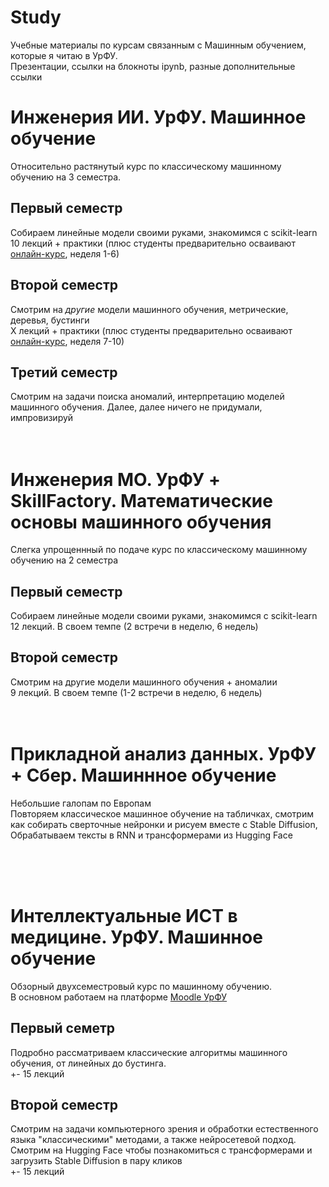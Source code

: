 # Study
Учебные материалы по курсам связанным с Машинным обучением, которые я читаю в УрФУ. </br>
Презентации, ссылки на блокноты ipynb, разные дополнительные ссылки

# Инженерия ИИ. УрФУ. Машинное обучение

Относительно растянутый курс по классическому машинному обучению на 3 семестра. 

## Первый семестр
Собираем линейные модели своими руками, знакомимся с scikit-learn </br>
10 лекций + практики (плюс студенты предварительно осваивают [онлайн-курс](https://courses.openedu.urfu.ru/courses/course-v1:urfu+FDAML+fall_2021/course/), неделя 1-6)

## Второй семестр
Смотрим на *другие* модели машинного обучения, метрические, деревья, бустинги </br>
Х лекций + практики (плюс студенты предварительно осваивают [онлайн-курс](https://courses.openedu.urfu.ru/courses/course-v1:urfu+FDAML+fall_2021/course/), неделя 7-10)

## Третий семестр
Смотрим на задачи поиска аномалий, интерпретацию моделей машинного обучения. Далее, далее ничего не придумали, импровизируй
</br></br></br>
# Инженерия МО. УрФУ + SkillFactory. Математические основы машинного обучения

Слегка упрощеннный по подаче курс по классическому машинному обучению на 2 семестра

## Первый семестр
Собираем линейные модели своими руками, знакомимся с scikit-learn </br>
12 лекций. В своем темпе (2 встречи в неделю, 6 недель)

## Второй семестр
Смотрим на другие модели машинного обучения + аномалии </br>
9 лекций. В своем темпе (1-2 встречи в неделю, 6 недель)
</br></br></br>
# Прикладной анализ данных. УрФУ + Сбер. Машиннное обучение
Небольшие галопам по Европам </br>
Повторяем классическое машинное обучение на табличках, смотрим как собирать сверточные нейронки и рисуем вместе с Stable Diffusion, Обрабатываем тексты в RNN и трансформерами из Hugging Face

</br></br></br>
# Интеллектуальные ИСТ в медицине. УрФУ. Машинное обучение
Обзорный двухсеместровый курс по машинному обучению.</br>
В основном работаем на платформе [Moodle УрФУ](https://elearn.urfu.ru/course/view.php?id=6550)

## Первый семетр
Подробно рассматриваем классические алгоритмы машинного обучения, от линейных до бустинга. </br>
+- 15 лекций

## Второй семестр
Смотрим на задачи компьютерного зрения и обработки естественного языка "классическими" методами, а также нейросетевой подход. Смотрим на Hugging Face чтобы познакомиться с трансформерами и загрузить Stable Diffusion в пару кликов </br>
+- 15 лекций

